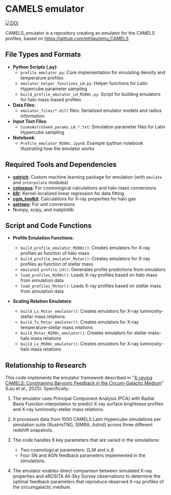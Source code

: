# CAMELS emulator

[![DOI](https://zenodo.org/badge/352484591.svg)](https://doi.org/10.5281/zenodo.14714176)

CAMELS_emulator is a repository creating an emulator for the CAMELS profiles, based on https://github.com/ethlau/emu_CAMELS

## File Types and Formats
- **Python Scripts (.py)**: 
  - `profile_emulator.py`: Core implementation for emulating density and temperature profiles
  - `emulator_helper_functions_LH.py`: Helper functions for Latin Hypercube parameter sampling
  - `build_profile_emulator_LH_M200c.py`: Script for building emulators for halo mass-based profiles
- **Data Files**:
  - `emulator_files/*.dill` files: Serialized emulator models and radius information
- **Input Text Files**: 
  - `CosmoAstroSeed_params_LH_*.txt`: Simulation parameter files for Latin Hypercube sampling
- **Notebook**:
  - `Profile_emulator_M200c.ipynb`: Example ipython notebook illustrating how the emulator works

## Required Tools and Dependencies
- **[ostrich](https://github.com/ethlau/ostrich)**: Custom machine learning package for emulation (with `emulate` and `interpolate` modules)
- **[colossus](https://bdiemer.bitbucket.io/colossus/)**: For cosmological calculations and halo mass conversions
- **[kllr](https://github.com/afarahi/kllr)**: Kernel-localized linear regression for data fitting
- **[cgm_toolkit](https://github.com/ethlau/cgm_toolkit)**: Calculations for X-ray properties for halo gas
- **[astropy](https://www.astropy.org/)**: For unit conversions
- Numpy, scipy, and matplotlib

## Script and Code Functions
- **Profile Emulation Functions**:
  - `build_profile_emulator_M200c()`: Creates emulators for X-ray profiles as function of halo mass
  - `build_profile_emulator_Mstar()`: Creates emulators for X-ray profiles as function of stellar mass
  - `emulated_profile_LH()`: Generates profile predictions from emulators
  - `load_profiles_M200c()`: Loads X-ray profiles based on halo mass from simulation data
  - `load_profiles_Mstar()`: Loads X-ray profiles based on stellar mass from simulation data

- **Scaling Relation Emulators**:
  - `build_Lx_Mstar_emulator()`: Creates emulators for X-ray luminosity-stellar mass relations
  - `build_Tx_Mstar_emulator()`: Creates emulators for X-ray temperature-stellar mass relations
  - `build_Mstar_M200c_emulator()`: Creates emulators for stellar mass-halo mass relations
  - `build_Lx_M500c_emulator()`: Creates emulators for X-ray luminosity-halo mass relations

## Relationship to Research
This code implements the emulator framework described in "[X-raying CAMELS: Constraining Baryonic Feedback in the Circum-Galactic Medium](https://ui.adsabs.harvard.edu/abs/2024arXiv241204559L/abstract)" (Lau et al., 2025). Specifically:

1. The emulator uses Principal Component Analysis (PCA) with Radial Basis Function interpolation to predict X-ray surface brightness profiles and X-ray luminosity-stellar mass relations.

2. It processes data from 1000 CAMELS Latin Hypercube simulations per simulation suite (IllustrisTNG, SIMBA, Astrid) across three different redshift snapshots.

3. The code handles 6 key parameters that are varied in the simulations:
   - Two cosmological parameters: Ω_M and σ_8
   - Four SN and AGN feedback parameters implemented in the simulations. 
  
4. The emulator enables direct comparison between simulated X-ray properties and eROSITA All-Sky Survey observations to determine the optimal feedback parameters that reproduce observed X-ray profiles of the circumgalactic medium.
